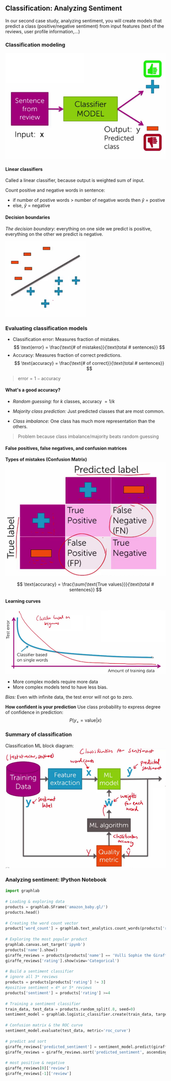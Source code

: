 ## Classification: Analyzing Sentiment
In our second case study, analyzing sentiment, you will create models that predict a class (positive/negative sentiment) from input features (text of the reviews, user profile information,...)

### Classification modeling
![Classifier](img/Classifier.png)

#### Linear classifiers
Called a linear classifier, because output is weighted sum of input.

Count positive and negative words in sentence:
- if number of postive words $\gt$ number of negative words then $\hat{y}$ = postive
- else, $\hat{y}$ = negative

#### Decision boundaries
*The decision boundary:* everything on one side we predict is positive, everything on the other we predict is negative.

![Decision Boundaries](img/DecisionBoundaries.png)

### Evaluating classification models
- Classification error: Measures fraction of mistakes.
$$
\text{error} = \frac{\text{# of mistakes}}{\text{total # sentences}}
$$
- Accuracy: Measures fraction of correct predictions.
$$
\text{accuracy} = \frac{\text{# of correct}}{\text{total # sentences}}
$$

> $\text{error} = 1 - \text{accuracy}$

#### What's a good accuracy?
- *Random guessing:* for $k$ classes, accuracy $= 1/k$

- *Majority class prediction:* Just predicted classes that are most common.

- *Class imbalance:* One class has much more representation than the others.

> Problem because class imbalance/majority beats random guessing

#### False positives, false negatives, and confusion matrices
**Types of mistakes (Confusion Matrix)**
![Confusion Matrix](img/ConfusionMatrix.png)

$$
\text{accuracy} = \frac{\sum{\text{True values}}}{\text{total # sentences}}
$$

#### Learning curves
![Learning Curve](img/LearningCurve.png)
- More complex models require more data
- More complex models tend to have less bias.

*Bias:* Even with infinite data, the test error will not go to zero.

**How confident is your prediction**
Use class probability to express degree of confidence in prediction:
$$
P(y_{+}=\text{value} \vert x)
$$

### Summary of classification
Classification ML block diagram:
![ClassificationWorkflow](img/ClassificationWorkflow.png)

### Analyzing sentiment: IPython Notebook
```Python
import graphlab

# Loading & exploring data
products = graphlab.SFrame('amazon_baby.gl/')
products.head()

# Creating the word count vector
product['word_count'] = graphlab.text_analytics.count_words(products['reviews'])

# Exploring the most popular product
graphlab.canvas.set_target('ipynb')
products['name'].show()
giraffe_reviews = products[products['name'] == 'Vulli Sophie the Giraffe Teether']
giraffe_reviews['rating'].show(view='Categorical')

# Build a sentiment classifier
# ignore all 3* reviews
products = products[products['rating'] != 3]
#positive sentiment = 4* or 5* reviews
products['sentiment'] = products['rating'] >=4

# Training a sentiment classifier
train_data, test_data = products.random_split(.8, seed=0)
sentiment_model = graphlab.logistic_classifier.create(train_data, target='sentiment', features=['word_count'], validation_set=test_data)

# Confusion matrix & the ROC curve
sentiment_model.evaluate(test_data, metric='roc_curve')

# predict and sort
giraffe_reviews['predicted_sentiment'] = sentiment_model.predict(giraffe_reviews, output_type='probability')
giraffe_reviews = giraffe_reviews.sort('predicted_sentiment', ascending=False)

# most positive & negative
giraffe_reviews[0]['review']
giraffe_reviews[-1]['review']
```
